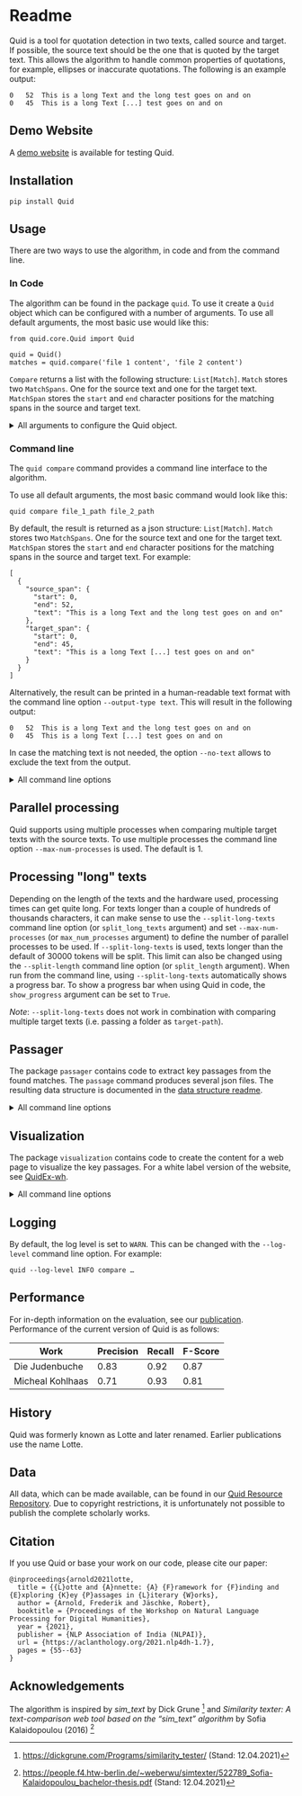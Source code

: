 # Readme

Quid is a tool for quotation detection in two texts, called source and target. If possible, the source text should be
the one that is quoted by the target text. This allows the algorithm to handle common properties of quotations, for
example, ellipses or inaccurate quotations. The following is an example output: 

~~~
0	52	This is a long Text and the long test goes on and on
0	45	This is a long Text [...] test goes on and on
~~~

## Demo Website
A [demo website](https://pages.cms.hu-berlin.de/schluesselstellen/quidweb/) is available for testing Quid.

## Installation
~~~
pip install Quid
~~~

## Usage
There are two ways to use the algorithm, in code and from the command line.

### In Code

The algorithm can be found in the package `quid`. To use it create a `Quid` object which can be configured with a number
of arguments. To use all default arguments, the most basic use would like this:

~~~
from quid.core.Quid import Quid

quid = Quid()
matches = quid.compare('file 1 content', 'file 2 content')
~~~

`Compare` returns a list with the following structure: `List[Match]`. `Match` stores two `MatchSpans`. One for the
source text and one for the target text. `MatchSpan` stores the `start` and `end` character positions for the matching
spans in the source and target text.

<details>
<summary>All arguments to configure the Quid object.</summary>

- The minimum number of tokens of a match (default: 5)
- The maximum number of tokens to skip when extending a match backwards (default: 10)
- The maximum number of tokens to skip when extending a match forwards (default: 3)
- The maximum distance in tokens between to matches considered for merging (default: 2)
- The maximum distance in tokens between two matches considered for merging where the target text contains an ellipses between the matches (default: 10)
- Whether to include matched text in the returned data structure (default: True)
- How to handle ambiguous matches. If False, for a match with multiple matched segments in the source text, multiple matches will be returned. Otherwise, only the first match will be returned. (default: False)
- The threshold for the minimal levenshtein similarity between tokens (and the initial n-grams) to be accepted as a match (default: 0.85)
- Whether to split texts which are longer than the threshold (in words) defined with `split_length` for faster processing (default: False)
- The threshold for splitting texts (in number of words) (default: 30000)
- The maximum number of processes for parallel processing (default: 1)

</details>

### Command line
The `quid compare` command provides a command line interface to the algorithm.

To use all default arguments, the most basic command would look like this:

~~~
quid compare file_1_path file_2_path
~~~

By default, the result is returned as a json structure: `List[Match]`. `Match` stores two `MatchSpans`. One for
the source text and one for the target text. `MatchSpan` stores the `start` and `end` character positions for the
matching spans in the source and target text. For example:

~~~
[
  {
    "source_span": {
      "start": 0,
      "end": 52,
      "text": "This is a long Text and the long test goes on and on"
    },
    "target_span": {
      "start": 0,
      "end": 45,
      "text": "This is a long Text [...] test goes on and on"
    }
  }
]
~~~

Alternatively, the result can be printed in a human-readable text format with the command line option
`--output-type text`. This will result in the following output:

~~~
0	52	This is a long Text and the long test goes on and on
0	45	This is a long Text [...] test goes on and on 
~~~

In case the matching text is not needed, the option `--no-text` allows to exclude the text from the output.

<details>
<summary>All command line options</summary>

~~~
usage: quid compare [-h] [--text | --no-text] [--output-type {json,text,csv}]
                    [--csv-sep CSV_SEP]
                    [--output-folder-path OUTPUT_FOLDER_PATH]
                    [--min-match-length MIN_MATCH_LENGTH]
                    [--look-back-limit LOOK_BACK_LIMIT]
                    [--look-ahead-limit LOOK_AHEAD_LIMIT]
                    [--max-merge-distance MAX_MERGE_DISTANCE]
                    [--max-merge-ellipsis-distance MAX_MERGE_ELLIPSIS_DISTANCE]
                    [--create-dated-subfolder | --no-create-dated-subfolder]
                    [--max-num-processes MAX_NUM_PROCESSES]
                    [--keep-ambiguous-matches | --no-keep-ambiguous-matches]
                    [--min-levenshtein-similarity MIN_LEVENSHTEIN_SIMILARITY]
                    [--split-long-texts | --no-split-long-texts]
                    [--split-length SPLIT_LENGTH]
                    source-file-path target-path

Quid compare allows the user to find quotations in two texts, a source text
and a target text. If known, the source text should be the one that is quoted
by the target text. This allows the algorithm to handle things like ellipsis
in quotations.

positional arguments:
  source-file-path      Path to the source text file
  target-path           Path to the target text file or folder

options:
  -h, --help            show this help message and exit
  --text, --no-text     Include matched text in the returned data structure
                        (default: True)
  --output-type {json,text,csv}
                        The output type
  --csv-sep CSV_SEP     output separator for csv (default: '\t')
  --output-folder-path OUTPUT_FOLDER_PATH
                        The output folder path. If this option is set the
                        output will be saved to a file created in the
                        specified folder
  --min-match-length MIN_MATCH_LENGTH
                        The minimum number of tokens of a match (>= 1,
                        default: 5)
  --look-back-limit LOOK_BACK_LIMIT
                        The maximum number of tokens to skip when extending a
                        match backwards (>= 0, default: 10)
  --look-ahead-limit LOOK_AHEAD_LIMIT
                        The maximum number of tokens to skip when extending a
                        match forwards (>= 0, default: 3)
  --max-merge-distance MAX_MERGE_DISTANCE
                        The maximum distance in tokens between two matches
                        considered for merging (>= 0, default: 2)
  --max-merge-ellipsis-distance MAX_MERGE_ELLIPSIS_DISTANCE
                        The maximum distance in tokens between two matches
                        considered for merging where the target text contains
                        an ellipsis between the matches (>= 0, default: 10)
  --create-dated-subfolder, --no-create-dated-subfolder
                        Create a subfolder named with the current date to
                        store the results (default: False)
  --max-num-processes MAX_NUM_PROCESSES
                        Maximum number of processes to use for parallel
                        processing
  --keep-ambiguous-matches, --no-keep-ambiguous-matches
                        For a match with multiple matched segments in the
                        source text, multiple matches will be returned.
                        (default: False)
  --min-levenshtein-similarity MIN_LEVENSHTEIN_SIMILARITY
                        The threshold for the minimal levenshtein similarity
                        between tokens (and the initial n-grams) to be
                        accepted as a match (between 0 and 1, default: 0.85)
  --split-long-texts, --no-split-long-texts
                        Split texts longer than split-length words for faster
                        processing (default: False)
  --split-length SPLIT_LENGTH
                        If split-long-texts is set to True, texts longer (in
                        number of words) than this threshold will be split for
                        faster processing.
~~~

</details>

## Parallel processing
Quid supports using multiple processes when comparing multiple target texts with the source texts. To use multiple
processes the command line option `--max-num-processes` is used. The default is 1.

## Processing "long" texts
Depending on the length of the texts and the hardware used, processing times can get quite long. For texts longer than
a couple of hundreds of thousands characters, it can make sense to use the `--split-long-texts` command line option (or
`split_long_texts` argument) and set `--max-num-processes` (or `max_num_processes` argument) to define the number of
parallel processes to be used. If `--split-long-texts` is used, texts longer than the default of 30000 tokens will be
split. This limit can also be changed using the `--split-length` command line option (or `split_length` argument).
When run from the command line, using `--split-long-texts` automatically shows a progress bar. To show a progress bar
when using Quid in code, the `show_progress` argument can be set to `True`.

*Note*: `--split-long-texts` does not work in combination with comparing multiple target texts (i.e. passing a folder as
`target-path`).

## Passager
The package `passager` contains code to extract key passages from the found matches. The `passage` command produces
several json files.
The resulting data structure is documented in the [data structure readme](DATA_STRUCTURE_README.md).

<details>
<summary>All command line options</summary>

~~~
usage: quid passage [-h]
                    source-file-path target-folder-path
                    matches-folder-path output-folder-path

Quid passage allows the user to extract key passages from the found
matches.

positional arguments:
  source-file-path     Path to the source text file
  target-folder-path   Path to the target texts folder path
  matches-folder-path  Path to the folder with the match files
  output-folder-path   Path to the output folder
~~~

</details>

## Visualization
The package `visualization` contains code to create the content for a web page to visualize the key passages.
For a white label version of the website, see [QuidEx-wh](https://scm.cms.hu-berlin.de/schluesselstellen/quidex-wh).

<details>
<summary>All command line options</summary>

~~~
usage: quid visualize [-h] [--title TITLE] [--author AUTHOR]
                      [--year YEAR] [--censor]
                      source-file-path target-folder-path
                      passages-folder-path output-folder-path

Quid visualize allows the user to create the files needed for a website that
visualizes the Quid algorithm results.

positional arguments:
  source-file-path      Path to the source text file
  target-folder-path    Path to the target texts folder path
  passages-folder-path
                        Path to the folder with the key passages files, i.e.
                        the resulting files from Quid passage
  output-folder-path    Path to the output folder

optional arguments:
  -h, --help            show this help message and exit
  --title TITLE         Title of the work
  --author AUTHOR       Author of the work
  --year YEAR           Year of the work
~~~

</details>

## Logging
By default, the log level is set to `WARN`. This can be changed with the `--log-level` command line option.
For example:

~~~
quid --log-level INFO compare …
~~~

## Performance
For in-depth information on the evaluation, see our [publication](https://aclanthology.org/2021.nlp4dh-1.7).
Performance of the current version of Quid is as follows:

| Work             | Precision | Recall | F-Score |
|------------------|-----------|--------|---------|
| Die Judenbuche   | 0.83      | 0.92   | 0.87    |
| Micheal Kohlhaas | 0.71      | 0.93   | 0.81    |

## History
Quid was formerly known as Lotte and later renamed. Earlier publications use the name Lotte.

## Data
All data, which can be made available, can be found in our [Quid Resource Repository](https://scm.cms.hu-berlin.de/schluesselstellen/quid-resources).
Due to copyright restrictions, it is unfortunately not possible to publish the complete scholarly works.

## Citation
If you use Quid or base your work on our code, please cite our paper:

~~~
@inproceedings{arnold2021lotte,
  title = {{L}otte and {A}nnette: {A} {F}ramework for {F}inding and {E}xploring {K}ey {P}assages in {L}iterary {W}orks},
  author = {Arnold, Frederik and Jäschke, Robert},
  booktitle = {Proceedings of the Workshop on Natural Language Processing for Digital Humanities},
  year = {2021},
  publisher = {NLP Association of India (NLPAI)},
  url = {https://aclanthology.org/2021.nlp4dh-1.7},
  pages = {55--63}
}
~~~

## Acknowledgements
The algorithm is inspired by _sim_text_ by Dick Grune [^1]
and _Similarity texter: A text-comparison web tool based on the “sim_text” algorithm_ by Sofia Kalaidopoulou (2016) [^2]

[^1]: https://dickgrune.com/Programs/similarity_tester/ (Stand: 12.04.2021)

[^2]: https://people.f4.htw-berlin.de/~weberwu/simtexter/522789_Sofia-Kalaidopoulou_bachelor-thesis.pdf (Stand: 12.04.2021)
